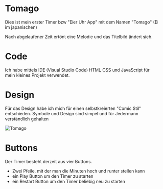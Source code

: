# Tomago
Dies ist mein erster Timer bzw "Eier Uhr App" mit dem Namen "Tomago" (Ei im japanischen)

Nach abgelaufener Zeit ertönt eine Melodie und das Titelbild ändert sich. 

# Code
Ich habe mittels IDE (Visual Studio Code) HTML CSS und JavaScript für mein kleines Projekt verwendet.

# Design
Für das Design habe ich mich für einen selbstkreierten "Comic Stil" entschieden.
Symbole und Design sind simpel und für Jedermann verständlich gehalten

![Tomago](https://github.com/Levida4/Tomago/assets/130986481/9ab4ce80-5a52-4fba-ac48-1aa60768bb0b)

# Buttons
Der Timer besteht derzeit aus vier Buttons. 
- Zwei Pfeile, mit der man die Minuten hoch und runter stellen kann
- ein Play Button um den Timer zu starten
- ein Restart Button um den Timer beliebig neu zu starten





